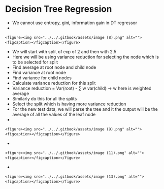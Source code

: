 # Decision Tree Regression

* We cannot use entropy, gini, information gain in DT regressor
*

    <figure><img src="../../.gitbook/assets/image (8).png" alt=""><figcaption></figcaption></figure>
* We will start with split of exp of 2 and then with 2.5
* Here we will be using variance reduction for selecting the node which is to be selected for split
* Find average at root node and child node
* Find variance at root node
* Find variance for child nodes
* Calculate variance reduction for this split
* Variance reduction = Var(root) - ∑ w var(child) -> w here is weighted average
* Similarly do this for all the splits
* Select the split which is having more variance reduction
* For the new test data, we will parse the tree and it the output will be the average of all the values of the leaf node
*

    <figure><img src="../../.gitbook/assets/image (9).png" alt=""><figcaption></figcaption></figure>
*

    <figure><img src="../../.gitbook/assets/image (11).png" alt=""><figcaption></figcaption></figure>
*

    <figure><img src="../../.gitbook/assets/image (13).png" alt=""><figcaption></figcaption></figure>
